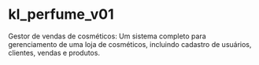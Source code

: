 # kl_perfume_v01
Gestor de vendas de cosméticos: Um sistema completo para gerenciamento de uma loja de cosméticos, incluindo cadastro de usuários, clientes, vendas e produtos.

